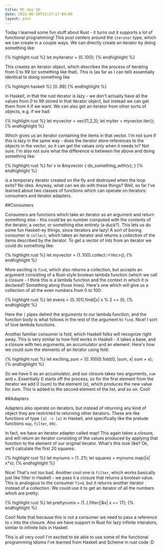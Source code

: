 ```yaml
---
title: RC day 18
date: 2015-06-18T13:27:17-04:00
layout: post
---
```


Today I learned some fun stuff about Rust - it turns out it supports a lot
of functional programming! This post centers around the `iterator` type,
which we can create in a couple ways. We can directly create an iterator
by doing something like:

{% highlight rust %}
let myiterator = (0..100);
{% endhighlight %}

This creates an iterator object, which describes the process of iterating
from 0 to 99 (or something like that). This is (as far as I can tell)
essentially identical to doing something like

{% highlight haskell %}
[0..99]
{% endhighlight %}

in Haskell, in that the rust iterator is lazy - we don't actually have all
the values from 0 to 99 stored in that iterator object, but instead we can
get them from it if we want. We can also get an iterator from other sorts
of objects, e.g. if we had:

{% highlight rust %}
let myvector = vec![1,2,3];
let myiter = myvector.iter();
{% endhighlight %}

Which gives us an iterator containing the items in that vector. I'm not
sure if this is lazy in the same way - does the iterator store references
to the objects in the vector, so it can get the values only when it needs
to? Not sure. I'm also not sure what the difference is between the above
and doing something like:

{% highlight rust %} 
for v in &myvector {
    do_something_with(v);
}
{% endhighlight %}

is a temporary iterator created on the fly and destroyed when the loop
exits? No idea. Anyway, what can we do with these things? Well, so far
I've learned about two classes of functions which can operate on
iterators: consumers and iterator adapters.

##Consumers

Consumers are functions which take an iterator as an argument and return
something else - this could be an number computed with the contents of the
iterator, a vector, or something else entirely (a duck?). This lets us do
some fun Haskell-ey things, since iterators are lazy! A sort of boring
consumer is `collect`, which takes an iterator and returns a collection of
the items described by the iterator. To get a vector of ints from an
iterator we could do something like:

{% highlight rust %} 
let myvector = (1..100).collect::<Vec<i32>>();
{% endhighlight %}

More exciting is `find`, which also returns a collection, but accepts an
argument consisting of a Rust-style boolean lambda function (which we call
a closure - I think this is a lambda function and the context in which it
is declared? Something along those lines). Here's one which will give us
a collection of all the even numbers from 0 to 100:

{% highlight rust %} 
let evens = (0..101).find(|x| x % 2 == 0);
{% endhighlight %}

Here the `|` pipes delimit the arguments to our lambda function, and the
function body is what follows in the rest of the argument to `find`. Nice!
I sort of love lambda functions.

Another familiar consumer is fold, which Haskell folks will recognize
right away. This is very similar to how fold works in Haskell - it takes
a base, and a closure with two arguments, an accumulator and an element.
Here's how we could sum the elements of an iterator using fold:

{% highlight rust %} 
let exciting_sum = (0..1000).fold(0, |sum, x| sum + x);
{% endhighlight %}

So we have 0 as an accumulator, and our closure takes two arguments, `sum`
and `x`. Essentially 0 starts off the process, so for the first element
from the iterator we add 0 (sum) to the element (x), which produces the
new value for sum. This is added to the second element of the list, and so
on. Cool! 

##Adapters

Adapters also operate on iterators, but instead of returning any kind of
object they are restricted to returning other iterators. These are like
functions of type `[a] -> [a]` in Haskell, and specifically like the
prelude functions `map`, `filter`, etc.

In fact, we have an iterator adapter called map! This again takes
a closure, and will return an iterator consisting of the values produced
by applying that function to the element of our original iterator. What's
this look like? Ok, we'll calculate the first 20 squares:

{% highlight rust %} 
let mynums = (1..21);
let squares = mynums.map(|x| x*x);
{% endhighlight %}

Nice! That's not too bad. Another cool one is `filter`, which works
basically just like filter in Haskell - we pass it a closure that returns
a boolean value. This is analogous to the consumer `find`, but it returns
another iterator instead of a collection. We could use it to get an
iterator of all the numbers which are pretty:

{% highlight rust %} 
let prettynums = (1..).filter(|&x| x == 17);
{% endhighlight %}

Cool! Note that because this is not a consumer we need to pass a reference
to `x` into the closure. Also we have support in Rust for lazy infinite
interators, similar to infinite lists in Haskell.

This is all very cool! I'm excited to be able to use some of the
functional programming idioms I've learned from Haskell and Scheme in rust
code :D
